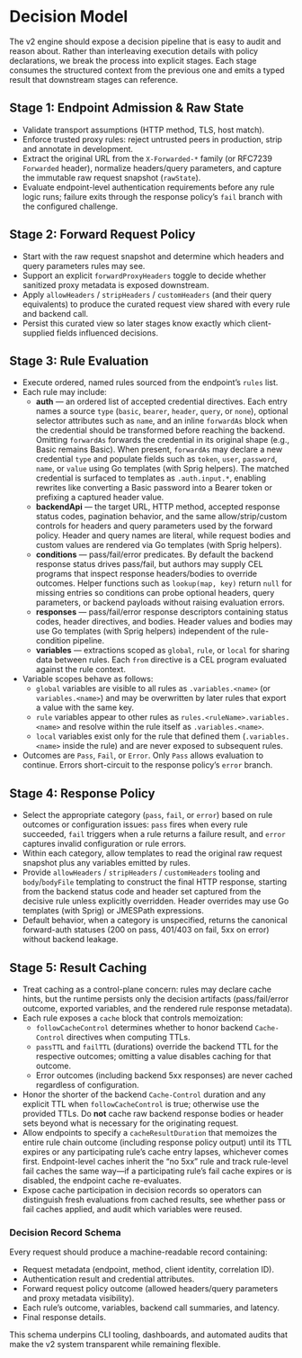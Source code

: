 # Decision Model

The v2 engine should expose a decision pipeline that is easy to audit and reason about. Rather than interleaving execution
details with policy declarations, we break the process into explicit stages. Each stage consumes the structured context from the
previous one and emits a typed result that downstream stages can reference.

## Stage 1: Endpoint Admission & Raw State
- Validate transport assumptions (HTTP method, TLS, host match).
- Enforce trusted proxy rules: reject untrusted peers in production, strip and annotate in development.
- Extract the original URL from the `X-Forwarded-*` family (or RFC7239 `Forwarded` header), normalize headers/query parameters, and capture the immutable raw
  request snapshot (`rawState`).
- Evaluate endpoint-level authentication requirements before any rule logic runs; failure exits through the response policy’s
  `fail` branch with the configured challenge.

## Stage 2: Forward Request Policy
- Start with the raw request snapshot and determine which headers and query parameters rules may see.
- Support an explicit `forwardProxyHeaders` toggle to decide whether sanitized proxy metadata is exposed downstream.
- Apply `allowHeaders` / `stripHeaders` / `customHeaders` (and their query equivalents) to produce the curated request view shared
  with every rule and backend call.
- Persist this curated view so later stages know exactly which client-supplied fields influenced decisions.

## Stage 3: Rule Evaluation
- Execute ordered, named rules sourced from the endpoint’s `rules` list.
- Each rule may include:
  - **auth** — an ordered list of accepted credential directives. Each entry names a source `type`
    (`basic`, `bearer`, `header`, `query`, or `none`), optional selector attributes such as `name`, and an inline `forwardAs`
    block when the credential should be transformed before reaching the backend. Omitting `forwardAs` forwards the credential in
    its original shape (e.g., Basic remains Basic). When present, `forwardAs` may declare a new credential `type` and populate
    fields such as `token`, `user`, `password`, `name`, or `value` using Go templates (with Sprig helpers). The matched
    credential is surfaced to templates as `.auth.input.*`, enabling rewrites like converting a Basic password into a Bearer
    token or prefixing a captured header value.
  - **backendApi** — the target URL, HTTP method, accepted response status codes, pagination behavior, and the same
    allow/strip/custom controls for headers and query parameters used by the forward policy. Header and query names are literal,
    while request bodies and custom values are rendered via Go templates (with Sprig helpers).
  - **conditions** — pass/fail/error predicates. By default the backend response status drives pass/fail, but authors may supply
    CEL programs that inspect response headers/bodies to override outcomes. Helper functions such as `lookup(map, key)` return
    `null` for missing entries so conditions can probe optional headers, query parameters, or backend payloads without raising
    evaluation errors.
  - **responses** — pass/fail/error response descriptors containing status codes, header directives, and bodies. Header values and bodies may use Go templates (with Sprig helpers) independent of the rule-condition pipeline.
  - **variables** — extractions scoped as `global`, `rule`, or `local` for sharing data between rules. Each `from` directive is a CEL program evaluated against the rule context.
- Variable scopes behave as follows:
  - `global` variables are visible to all rules as `.variables.<name>` (or `variables.<name>`) and may be overwritten by later
    rules that export a value with the same key.
  - `rule` variables appear to other rules as `rules.<ruleName>.variables.<name>` and resolve within the rule itself as
    `.variables.<name>`.
  - `local` variables exist only for the rule that defined them (`.variables.<name>` inside the rule) and are never exposed to
    subsequent rules.
- Outcomes are `Pass`, `Fail`, or `Error`. Only `Pass` allows evaluation to continue. Errors short-circuit to the response
  policy’s `error` branch.

## Stage 4: Response Policy
- Select the appropriate category (`pass`, `fail`, or `error`) based on rule outcomes or configuration issues: `pass` fires when
  every rule succeeded, `fail` triggers when a rule returns a failure result, and `error` captures invalid configuration or rule
  errors.
- Within each category, allow templates to read the original raw request snapshot plus any variables emitted by rules.
- Provide `allowHeaders` / `stripHeaders` / `customHeaders` tooling and `body`/`bodyFile` templating to construct the final HTTP
  response, starting from the backend status code and header set captured from the decisive rule unless explicitly overridden.
  Header overrides may use Go templates (with Sprig) or JMESPath expressions.
- Default behavior, when a category is unspecified, returns the canonical forward-auth statuses (200 on pass, 401/403 on fail,
  5xx on error) without backend leakage.

## Stage 5: Result Caching
- Treat caching as a control-plane concern: rules may declare cache hints, but the runtime persists only the decision artifacts
  (pass/fail/error outcome, exported variables, and the rendered rule response metadata).
- Each rule exposes a `cache` block that controls memoization:
  - `followCacheControl` determines whether to honor backend `Cache-Control` directives when computing TTLs.
  - `passTTL` and `failTTL` (durations) override the backend TTL for the respective outcomes; omitting a value disables caching
    for that outcome.
  - Error outcomes (including backend 5xx responses) are never cached regardless of configuration.
- Honor the shorter of the backend `Cache-Control` duration and any explicit TTL when `followCacheControl` is true; otherwise
  use the provided TTLs. Do **not** cache raw backend response bodies or header sets beyond what is necessary for the originating request.
- Allow endpoints to specify a `cacheResultDuration` that memoizes the entire rule chain outcome (including response policy
  output) until its TTL expires or any participating rule’s cache entry lapses, whichever comes first. Endpoint-level caches
  inherit the “no 5xx” rule and track rule-level fail caches the same way—if a participating rule’s fail cache expires or is
  disabled, the endpoint cache re-evaluates.
- Expose cache participation in decision records so operators can distinguish fresh evaluations from cached results, see whether
  pass or fail caches applied, and audit which variables were reused.

### Decision Record Schema
Every request should produce a machine-readable record containing:
- Request metadata (endpoint, method, client identity, correlation ID).
- Authentication result and credential attributes.
- Forward request policy outcome (allowed headers/query parameters and proxy metadata visibility).
- Each rule’s outcome, variables, backend call summaries, and latency.
- Final response details.

This schema underpins CLI tooling, dashboards, and automated audits that make the v2 system transparent while remaining flexible.
